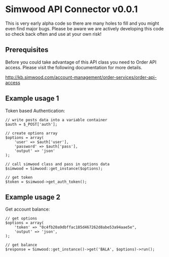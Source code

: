 Simwood API Connector v0.0.1
============================

This is very early alpha code so there are many holes to fill and you might even find major bugs.
Please be aware we are actively developing this code so check back often and use at your own risk!

Prerequisites
-------------

Before you could take advantage of this API class you need to Order API access. 
Please visit the following documentation for more details.

http://kb.simwood.com/account-management/order-services/order-api-access


Example usage 1
---------------
Token based Authentication:

	// write posts data into a variable container
	$auth = $_POST['auth'];
	
	// create options array
	$options = array(
		'user' => $auth['user'], 
		'password' => $auth['pass'], 
		'output' => 'json'
	);
	
	// call simwood class and pass in options data
	$simwood = Simwood::get_instance($options);

	// get token
	$token = $simwood->get_auth_token();


Example usage 2
---------------
Get account balance:

	// get options
	$options = array(
		'token' => "0c4fb20a9dbffac185d467262d8abe53a94aae5e",
		'output' => 'json',
	);
	
	// get balance
	$response = Simwood::get_instance()->get('BALA', $options)->run();